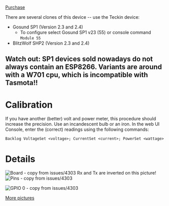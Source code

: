 [Purchase](https://www.amazon.de/gp/product/B0777BWS1P)

There are several clones of this device -- use the Teckin device:

*    Gosund SP1 (Version 2.3 and 2.4)
     * To configure select Gosund SP1 v23 (55) or console command `Module 55`
*    BlitzWolf SHP2 (Version 2.3 and 2.4)

## **Watch out: SP1 devices sold nowadays do not always contain an ESP8266. Variants are around with a W701 cpu, which is incompatible with Tasmota!!**

# Calibration 

If you have another (better) volt and power meter, this procedure should increase the precision. Use an incandescent bulb or an iron. In the web UI Console, enter the (correct) readings using the following commands:

`Backlog VoltageSet <voltage>; CurrentSet <current>; PowerSet <wattage>`

# Details

![Board - copy from issues/4303](https://user-images.githubusercontent.com/644662/48126808-71f04e00-e282-11e8-89d4-603c9ffb8e26.png)
Rx and Tx are inverted on this picture!
![Pins - copy from issues/4303](https://user-images.githubusercontent.com/644662/48127131-4326a780-e283-11e8-93ef-acc7b94650d2.png)

![GPIO 0 - copy from issues/4303](https://user-images.githubusercontent.com/644662/48127125-3c983000-e283-11e8-8008-aa1c18974413.png)

[More pictures](https://www.bastelbunker.de/gosund-sp1-mit-tasmota/)

